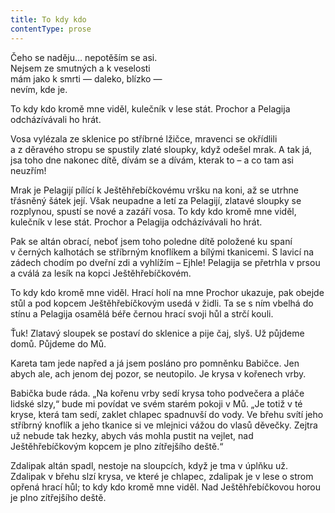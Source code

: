 ```yaml
---
title: To kdy kdo
contentType: prose
---
```


<section>

Čeho se naděju… nepotěším se asi.  
Nejsem ze smutných a k veselosti  
mám jako k smrti — daleko, blízko —  
nevím, kde je.

</section>

<section>

To kdy kdo kromě mne viděl, kulečník v lese stát. Prochor a Pelagija odcházívávali ho hrát.

</section>

<section>

Vosa vylézala ze sklenice po stříbrné lžičce, mravenci se okřídlili a z děravého stropu se spustily zlaté sloupky, když odešel mrak. A tak já, jsa toho dne nakonec dítě, dívám se a dívám, kterak to – a co tam asi neuzřím!

</section>

<section>

Mrak je Pelagijí pílící k Ještěhřebíčkovému vršku na koni, až se utrhne třásněný šátek její. Však neupadne a letí za Pelagijí, zlatavé sloupky se rozplynou, spustí se nové a zazáří vosa. To kdy kdo kromě mne viděl, kulečník v lese stát. Prochor a Pelagija odcházívávali ho hrát.

</section>

<section>

Pak se altán obrací, neboť jsem toho poledne dítě položené ku spaní v černých kalhotách se stříbrným knoflíkem a bílými tkanicemi. S lavicí na zádech chodím po dveřní zdi a vyhlížím – Ejhle! Pelagija se přetrhla v prsou a cválá za lesík na kopci Ještěhřebíčkovém.

</section>

<section>

To kdy kdo kromě mne viděl. Hrací holí na mne Prochor ukazuje, pak obejde stůl a pod kopcem Ještěhřebíčkovým usedá v židli. Ta se s ním vbelhá do stínu a Pelagija osamělá béře černou hrací svoji hůl a strčí kouli.

</section>

<section>

Ťuk! Zlatavý sloupek se postaví do sklenice a pije čaj, slyš. Už půjdeme domů. Půjdeme do Mů.

</section>

<section>

Kareta tam jede napřed a já jsem posláno pro pomněnku Babičce. Jen abych ale, ach jenom dej pozor, se neutopilo. Je krysa v kořenech vrby.

</section>

<section>

Babička bude ráda. „Na kořenu vrby sedí krysa toho podvečera a pláče lidské slzy,“ bude mi povídat ve svém starém pokoji v Mů. „Je totiž v té kryse, která tam sedí, zaklet chlapec spadnuvší do vody. Ve břehu svítí jeho stříbrný knoflík a jeho tkanice si ve mlejnici vážou do vlasů děvečky. Zejtra už nebude tak hezky, abych vás mohla pustit na vejlet, nad Ještěhřebíčkovým kopcem je plno zítřejšího deště.“

</section>

<section>

Zdalipak altán spadl, nestoje na sloupcích, když je tma v úplňku už. Zdalipak v břehu slzí krysa, ve které je chlapec, zdalipak je v lese o strom opřená hrací hůl; to kdy kdo kromě mne viděl. Nad Ještěhřebíčkovou horou je plno zítřejšího deště.

</section>
